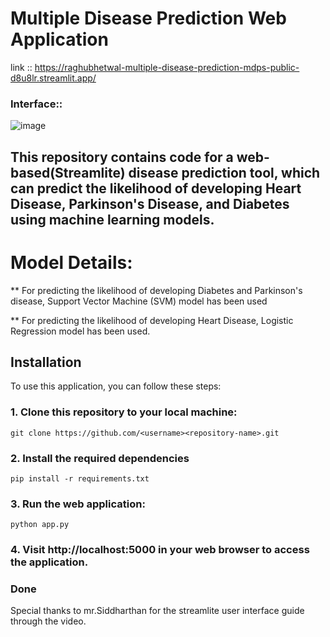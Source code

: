
# Multiple Disease Prediction Web Application
link :: https://raghubhetwal-multiple-disease-prediction-mdps-public-d8u8lr.streamlit.app/

### Interface::
  ![image](https://user-images.githubusercontent.com/88844603/229861299-7598d528-d3f4-442e-9d1b-b1b5e318b40a.png)


## This repository contains code for a web-based(Streamlite) disease prediction tool, which can predict the likelihood of developing Heart Disease, Parkinson's Disease, and Diabetes using machine learning models.


# Model Details:
** For predicting the likelihood of developing Diabetes and Parkinson's disease, Support Vector Machine (SVM) model has been used

** For predicting the likelihood of developing Heart Disease, Logistic Regression model has been used. 
## Installation
To use this application, you can follow these steps:

   ### 1. Clone this repository to your local machine:

    git clone https://github.com/<username><repository-name>.git

### 2. Install the required dependencies
    pip install -r requirements.txt

### 3. Run the web application:
    python app.py

### 4. Visit http://localhost:5000 in your web browser to access the application. 
### Done


Special thanks to mr.Siddharthan for the streamlite user interface guide through the video.

